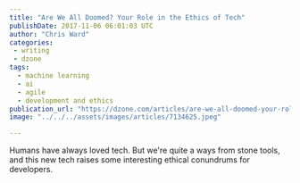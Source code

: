 ```yaml
---
title: "Are We All Doomed? Your Role in the Ethics of Tech"
publishDate: 2017-11-06 06:01:03 UTC
author: "Chris Ward"
categories:
 - writing
 - dzone
tags:
  - machine learning
  - ai
  - agile
  - development and ethics
publication_url: "https://dzone.com/articles/are-we-all-doomed-your-role-in-the-ethics-of-tech"
image: "../../../assets/images/articles/7134625.jpeg"

---
```

Humans have always loved tech. But we're quite a ways from stone tools, and this new tech raises some interesting ethical conundrums for developers.

